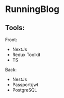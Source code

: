 ﻿# RunningBlog

## Tools:
Front: 
- NextJs
- Redux Toolkit
- TS

Back:
- NestJs
- Passport/jwt
- PostgreSQL
